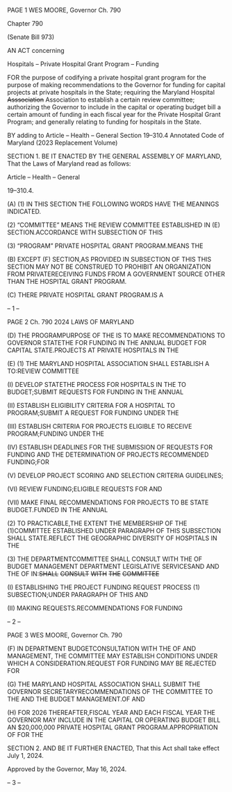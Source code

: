 PAGE 1
WES MOORE, Governor Ch. 790

Chapter 790

(Senate Bill 973)

AN ACT concerning

Hospitals – Private Hospital Grant Program – Funding

FOR the purpose of codifying a private hospital grant program for the purpose of making
recommendations to the Governor for funding for capital projects at private hospitals
in the State; requiring the Maryland Hospital ~~Asssociation~~ Association to establish
a certain review committee; authorizing the Governor to include in the capital or
operating budget bill a certain amount of funding in each fiscal year for the Private
Hospital Grant Program; and generally relating to funding for hospitals in the State.

BY adding to
Article – Health – General
Section 19–310.4
Annotated Code of Maryland
(2023 Replacement Volume)

SECTION 1. BE IT ENACTED BY THE GENERAL ASSEMBLY OF MARYLAND,
That the Laws of Maryland read as follows:

Article – Health – General

19–310.4.

(A) (1) IN THIS SECTION THE FOLLOWING WORDS HAVE THE MEANINGS
INDICATED.

(2) “COMMITTEE” MEANS THE REVIEW COMMITTEE ESTABLISHED IN
(E) SECTION.ACCORDANCE WITH SUBSECTION OF THIS

(3) “PROGRAM” PRIVATE HOSPITAL GRANT PROGRAM.MEANS THE

(B) EXCEPT (F) SECTION,AS PROVIDED IN SUBSECTION OF THIS THIS
SECTION MAY NOT BE CONSTRUED TO PROHIBIT AN ORGANIZATION FROM
PRIVATERECEIVING FUNDS FROM A GOVERNMENT SOURCE OTHER THAN THE
HOSPITAL GRANT PROGRAM.

(C) THERE PRIVATE HOSPITAL GRANT PROGRAM.IS A

– 1 –

PAGE 2
Ch. 790 2024 LAWS OF MARYLAND

(D) THE PROGRAMPURPOSE OF THE IS TO MAKE RECOMMENDATIONS TO
GOVERNOR STATETHE FOR FUNDING IN THE ANNUAL BUDGET FOR CAPITAL
STATE.PROJECTS AT PRIVATE HOSPITALS IN THE

(E) (1) THE MARYLAND HOSPITAL ASSOCIATION SHALL ESTABLISH A
TO:REVIEW COMMITTEE

(I) DEVELOP STATETHE PROCESS FOR HOSPITALS IN THE TO
BUDGET;SUBMIT REQUESTS FOR FUNDING IN THE ANNUAL

(II) ESTABLISH ELIGIBILITY CRITERIA FOR A HOSPITAL TO
PROGRAM;SUBMIT A REQUEST FOR FUNDING UNDER THE

(III) ESTABLISH CRITERIA FOR PROJECTS ELIGIBLE TO RECEIVE
PROGRAM;FUNDING UNDER THE

(IV) ESTABLISH DEADLINES FOR THE SUBMISSION OF
REQUESTS FOR FUNDING AND THE DETERMINATION OF PROJECTS RECOMMENDED
FUNDING;FOR

(V) DEVELOP PROJECT SCORING AND SELECTION CRITERIA
GUIDELINES;

(VI) REVIEW FUNDING;ELIGIBLE REQUESTS FOR AND

(VII) MAKE FINAL RECOMMENDATIONS FOR PROJECTS TO BE
STATE BUDGET.FUNDED IN THE ANNUAL

(2) TO PRACTICABLE,THE EXTENT THE MEMBERSHIP OF THE
(1)COMMITTEE ESTABLISHED UNDER PARAGRAPH OF THIS SUBSECTION SHALL
STATE.REFLECT THE GEOGRAPHIC DIVERSITY OF HOSPITALS IN THE

(3) THE DEPARTMENTCOMMITTEE SHALL CONSULT WITH THE OF
BUDGET MANAGEMENT DEPARTMENT LEGISLATIVE SERVICESAND AND THE OF
IN:~~SHALL~~ ~~CONSULT~~ ~~WITH~~ ~~THE~~ ~~COMMITTEE~~

(I) ESTABLISHING THE PROJECT FUNDING REQUEST PROCESS
(1) SUBSECTION;UNDER PARAGRAPH OF THIS AND

(II) MAKING REQUESTS.RECOMMENDATIONS FOR FUNDING

– 2 –

PAGE 3
WES MOORE, Governor Ch. 790

(F) IN DEPARTMENT BUDGETCONSULTATION WITH THE OF AND
MANAGEMENT, THE COMMITTEE MAY ESTABLISH CONDITIONS UNDER WHICH A
CONSIDERATION.REQUEST FOR FUNDING MAY BE REJECTED FOR

(G) THE MARYLAND HOSPITAL ASSOCIATION SHALL SUBMIT THE
GOVERNOR SECRETARYRECOMMENDATIONS OF THE COMMITTEE TO THE AND THE
BUDGET MANAGEMENT.OF AND

(H) FOR 2026 THEREAFTER,FISCAL YEAR AND EACH FISCAL YEAR THE
GOVERNOR MAY INCLUDE IN THE CAPITAL OR OPERATING BUDGET BILL AN
$20,000,000 PRIVATE HOSPITAL GRANT PROGRAM.APPROPRIATION OF FOR THE

SECTION 2. AND BE IT FURTHER ENACTED, That this Act shall take effect July
1, 2024.

Approved by the Governor, May 16, 2024.

– 3 –